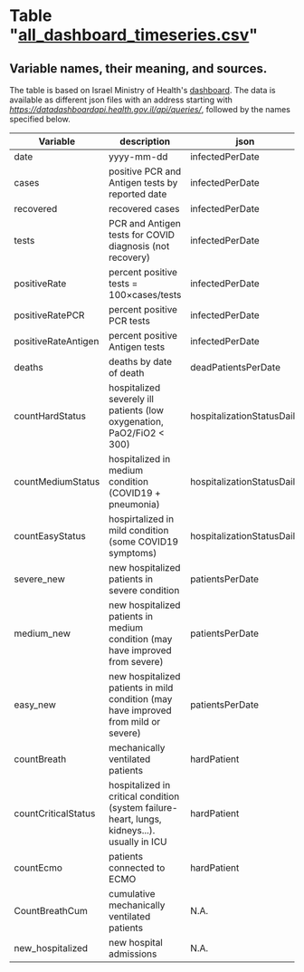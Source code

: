 # Table "[all_dashboard_timeseries.csv](https://github.com/erasta/CovidDataIsrael/blob/master/out/csv/all_dashboard_timeseries.csv)"
## Variable names, their meaning, and sources. 
The table is based on Israel Ministry of Health's [dashboard](https://datadashboard.health.gov.il/COVID-19/general?utm_source=go.gov.il&utm_medium=referral). The data is available as different json files with an address starting with _https://datadashboardapi.health.gov.il/api/queries/_, followed by the names specified below.  

| Variable | description | json | field |
| ------ | ------ | - | - |
| date | yyyy-mm-dd | infectedPerDate | amount |
| cases | positive PCR and Antigen tests by reported date | infectedPerDate | amount |
| recovered | recovered cases | infectedPerDate | recovered |
| tests | PCR and Antigen tests for COVID diagnosis (not recovery) |infectedPerDate | amountPersonTested |
| positiveRate | percent positive tests = 100×cases/tests | infectedPerDate | positiveRate|
| positiveRatePCR | percent positive PCR tests | infectedPerDate | positiveRatePCR|
| positiveRateAntigen | percent positive Antigen tests | infectedPerDate | positiveRateAntigen|
| deaths | deaths by date of death | deadPatientsPerDate | amount |
| countHardStatus | hospitalized severely ill patients (low oxygenation, PaO2/FiO2 < 300) | hospitalizationStatusDaily | countHardStatus |
| countMediumStatus | hospitalized in medium condition (COVID19 + pneumonia) | hospitalizationStatusDaily | countMediumStatus |
| countEasyStatus | hospirtalized in mild condition (some COVID19 symptoms) | hospitalizationStatusDaily | countEasyStatus |
| severe_new | new hospitalized patients in severe condition | patientsPerDate | severe_new |
| medium_new | new hospitalized patients in medium condition (may have improved from severe)| patientsPerDate | medium_new |
| easy_new | new hospitalized patients in mild condition (may have improved from mild or severe)| patientsPerDate | easy_new |
| countBreath | mechanically ventilated patients | hardPatient | countBreath |
| countCriticalStatus | hospitalized in critical condition (system failure- heart, lungs, kidneys...). usually in ICU | hardPatient | countCriticalStatus |
| countEcmo | patients connected to ECMO | hardPatient | countEcmo |
| CountBreathCum | cumulative mechanically ventilated patients | N.A. | N.A. |
| new_hospitalized | new hospital admissions | N.A. | manually typed [here](https://github.com/yuval-harpaz/covid-19-israel-matlab/blob/master/data/Israel/dashboard_timeseries.csv) |


